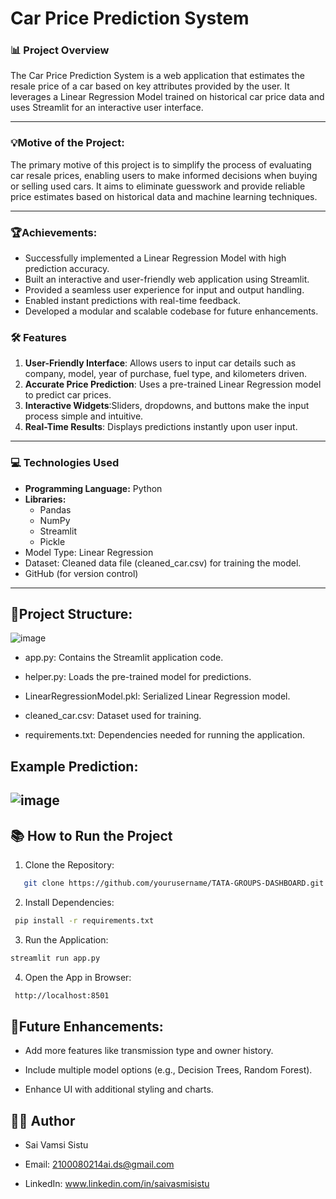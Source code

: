 # **Car Price Prediction System**

### **📊 Project Overview**
The Car Price Prediction System is a web application that estimates the resale price of a car based on key attributes provided by the user. It leverages a Linear Regression Model trained on historical car price data and uses Streamlit for an interactive user interface.

---
### **💡Motive of the Project**:
The primary motive of this project is to simplify the process of evaluating car resale prices, enabling users to make informed decisions when buying or selling used cars. It aims to eliminate guesswork and provide reliable price estimates based on historical data and machine learning techniques.

---
### **🏆Achievements**:
- Successfully implemented a Linear Regression Model with high prediction accuracy.
- Built an interactive and user-friendly web application using Streamlit.
- Provided a seamless user experience for input and output handling.
- Enabled instant predictions with real-time feedback.
- Developed a modular and scalable codebase for future enhancements.

### **🛠️ Features**

1. **User-Friendly Interface**: Allows users to input car details such as company, model, year of purchase, fuel type, and kilometers driven.
2. **Accurate Price Prediction**: Uses a pre-trained Linear Regression model to predict car prices.
3. **Interactive Widgets**:Sliders, dropdowns, and buttons make the input process simple and intuitive.
4. **Real-Time Results**:  Displays predictions instantly upon user input.


---

### **💻 Technologies Used**
- **Programming Language:** Python
- **Libraries:**
   - Pandas
   - NumPy
   - Streamlit
   - Pickle
- Model Type: Linear Regression
- Dataset: Cleaned data file (cleaned_car.csv) for training the model.
- GitHub (for version control)

---
## **📁Project Structure**:
![image](https://github.com/user-attachments/assets/14574675-92c1-40fc-8322-741860f3031d)

- app.py: Contains the Streamlit application code.

- helper.py: Loads the pre-trained model for predictions.

- LinearRegressionModel.pkl: Serialized Linear Regression model.

- cleaned_car.csv: Dataset used for training.

- requirements.txt: Dependencies needed for running the application.

## **Example Prediction**:
![image](https://github.com/user-attachments/assets/1ac502cf-529f-4e40-81c4-05009bc82e69)
---

## 📚 **How to Run the Project**

1. Clone the Repository:

```bash
   git clone https://github.com/yourusername/TATA-GROUPS-DASHBOARD.git
```
2. Install Dependencies:
```bash
 pip install -r requirements.txt
```
3. Run the Application:
```bash
streamlit run app.py
```
4. Open the App in Browser:
```bash
 http://localhost:8501
```

## 🔄Future Enhancements:

- Add more features like transmission type and owner history.

- Include multiple model options (e.g., Decision Trees, Random Forest).

- Enhance UI with additional styling and charts.

##  **👨‍💻 Author**
- Sai Vamsi Sistu

- Email: 2100080214ai.ds@gmail.com

- LinkedIn: www.linkedin.com/in/saivasmisistu
